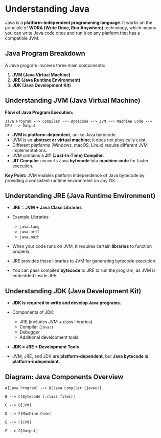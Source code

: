 # Understanding Java

Java is a **platform-independent programming language**.
It works on the principle of **WORA (Write Once, Run Anywhere)** technology, which means you can write Java code once and run it on any platform that has a compatible JVM.

## Java Program Breakdown

A Java program involves three main components:

1. **JVM (Java Virtual Machine)**
2. **JRE (Java Runtime Environment)**
3. **JDK (Java Development Kit)**

## Understanding JVM (Java Virtual Machine)

**Flow of Java Program Execution:**

```
Java Program --> Compiler --> Bytecode --> JVM --> Machine Code --> CPU --> Output
```

* **JVM is platform-dependent**, unlike Java bytecode.
* JVM is an **abstract or virtual machine**; it does not physically exist.
* Different platforms (Windows, macOS, Linux) require different JVM implementations.
* JVM contains a **JIT (Just-In-Time) Compiler**.
* **JIT Compiler** converts Java **bytecode** into **machine code** for faster execution.

**Key Point:** JVM enables platform independence of Java bytecode by providing a consistent runtime environment on any OS.

## Understanding JRE (Java Runtime Environment)

* **JRE = JVM + Java Class Libraries**
* Example Libraries:

  * `java.lang`
  * `java.util`
  * `java.math`
* When your code runs on JVM, it requires certain **libraries** to function properly.
* JRE provides these libraries to JVM for generating bytecode execution.
* You can pass compiled **bytecode** to JRE to run the program, as JVM is embedded inside JRE.

## Understanding JDK (Java Development Kit)

* **JDK is required to write and develop Java programs.**
* Components of JDK:

  * JRE (includes JVM + class libraries)
  * Compiler (`javac`)
  * Debugger
  * Additional development tools
* **JDK = JRE + Development Tools**
* JVM, JRE, and JDK are **platform-dependent**, but **Java bytecode is platform-independent**.

## Diagram: Java Components Overview

`A[Java Program] --> B[Java Compiler (javac)] `

`B --> C[Bytecode (.class files)] `

`C --> D[JVM] `

`D --> E[Machine Code] `

`E --> F[CPU] `

`F --> G[Output]`

